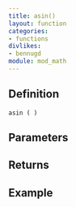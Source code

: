 ```yaml
---
title: asin()
layout: function
categories:
- functions
divlikes:
- bennugd
module: mod_math
---
```


## Definition

    asin ( )

## Parameters

## Returns

## Example
